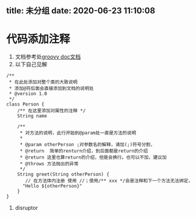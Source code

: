 title: 未分组
date: 2020-06-23 11:10:08
---------
# 代码添加注释
1. 文档参考处[groovy doc文档](http://doc.kingsilk.xyz/dist/groovy/2.4.3/documentation/#_groovydoc_comment)
2. 以下自己见解
```
/**
 * 在此处添加对整个类的大致说明
 * 添加@符后面会直接添加到文档的说明处 
 * @version 1.0
 */
class Person {
    /** 在这里添加对属性的注释 */
    String name

    /**
     * 对方法的说明，此行开始到@param处一直是方法的说明
     * 
     * @param otherPerson ;对参数名的解释，请加(;)符号分割，
     * @return  简单的renturn介绍，到后面都是return的介绍
     * @return 这里也算return的介绍，但是会换行。也可以不加，建议加
     * @throws 方法抛出的异常
     */
    String greet(String otherPerson) {
       // 在方法体内注册 使用 //；使用/** xxx */会是注释和下一个方法无法绑定，
      "Hello ${otherPerson}"
    }
}
```

1. disruptor